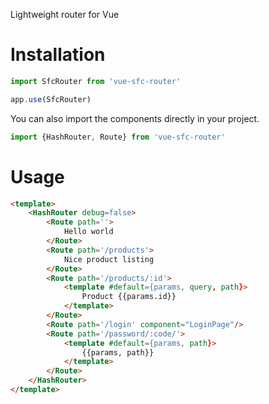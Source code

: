 Lightweight router for Vue

# Installation
```js
import SfcRouter from 'vue-sfc-router'

app.use(SfcRouter)
```

You can also import the components directly in your project.

```js
import {HashRouter, Route} from 'vue-sfc-router'
```

# Usage
```html
<template>
    <HashRouter debug=false>
        <Route path=''>
            Hello world
        </Route>
        <Route path='/products'>
            Nice product listing
        </Route>
        <Route path='/products/:id'>
            <template #default={params, query, path}>
                Product {{params.id}}
            </template>
        </Route>
        <Route path='/login' component="LoginPage"/>
        <Route path='/password/:code/'>
            <template #default={params, path}>
                {{params, path}}
            </template>
        </Route>
    </HashRouter>
</template>
```
